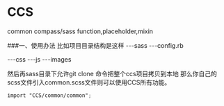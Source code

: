 CCS
===

common compass/sass function,placeholder,mixin

###一、使用办法
比如项目目录结构是这样
---sass
  ---config.rb
  
---css
---js
---images

然后再sass目录下允许git clone 命令把整个ccs项目拷贝到本地
那么你自己的scss文件引入common.scss文件则可以使用CCS所有功能。
```scss
import "CCS/common/common";
```
